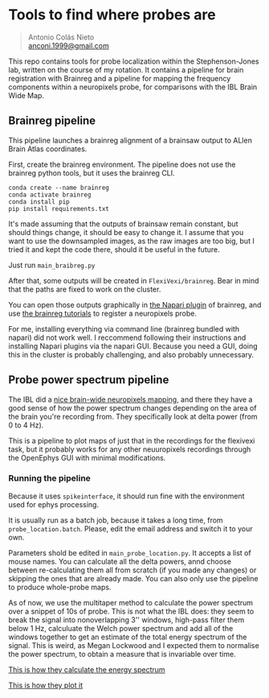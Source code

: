 # Tools to find where probes are
> Antonio Colás Nieto  
> anconi.1999@gmail.com  

This repo contains tools for probe localization within the Stephenson-Jones lab, written on the course of my rotation. It contains a pipeline for brain registration with Brainreg and a pipeline for mapping the frequency components within a neuropixels probe, for comparisons with the IBL Brain Wide Map. 

## Brainreg pipeline

This pipeline launches a brainreg alignment of a brainsaw output to ALlen Brain Atlas coordinates. 

First, create the brainreg environment. The pipeline does not use the brainreg python tools, but it uses the brainreg CLI. 

```
conda create --name brainreg
conda activate brainreg
conda install pip
pip install requirements.txt
```

It's made assuming that the outputs of brainsaw remain constant, but should things change, it should be easy to change it. I assume that you want to use the downsampled images, as the raw images are too big, but I tried it and kept the code there, should it be useful in the future. 

Just run `main_braibreg.py`

After that, some outputs will be created in `FlexiVexi/brainreg`. Bear in mind that the paths are fixed to work on the cluster. 

You can open those outputs graphically in [the Napari plugin](https://brainglobe.info/tutorials/tutorial-whole-brain-registration.html) of brainreg, and use [the brainreg tutorials](https://brainglobe.info/tutorials/segmenting-1d-tracks.html) to register a neuropixels probe. 

For me, installing everything via command line (brainreg bundled with napari) did not work well. I reccommend following their instructions and installing Napari plugins via the napari GUI. Because  you need a GUI, doing this in the cluster is probably challenging, and also probably unnecessary. 

## Probe power spectrum pipeline
The IBL did a [nice brain-wide neuropixels mapping](https://viz.internationalbrainlab.org/app), and there they have a good sense of  how the power spectrum changes depending on the area of the brain you're recording from. They specifically look at delta power (from 0 to 4 Hz). 

This is a pipeline to plot maps of just that in the recordings for the flexivexi task, but it probably works for any other neuuropixels recordings through the OpenEphys GUI with minimal modifications. 

### Running the pipeline
Because it uses `spikeinterface`, it should run fine with the environment used for ephys processing. 

It is usually run as a batch job, because it takes a long time, from `probe_location.batch`. Please, edit the email address and switch it to your own.  

Parameters shold be edited in `main_probe_location.py`. It accepts a list of mouse names. You can calculate all the delta powers, annd choose between re-calculating them all from scratch (if you made any changes) or skipping the ones that are already made. You can also only use the pipeline to produce whole-probe maps. 

As of now, we use the multitaper method to calculate the power spectrum over a snippet of 10s of probe. This is not what the IBL does: they seem to break the signal into nonoverlapping 3'' windows, high-pass filter them below 1 Hz, calculuate the Welch power spectrum and add all of the windows together to get an estimate of the total energy spectrum of the signal. This is weird, as Megan Lockwood and I expected them to normalise the power spectrum, to obtain a measure that is invariable over time. 

[This is how they calculate the energy spectrum](https://github.com/int-brain-lab/ibllib/blob/master/ibllib/ephys/ephysqc.py)  

[This is how they plot it](https://github.com/int-brain-lab/ibllib/blob/master/brainbox/ephys_plots.py#L11)

